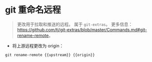 # git 重命名远程

> 更改用于拉取和推送的远程。
> 属于 `git-extras`。
> 更多信息：<https://github.com/tj/git-extras/blob/master/Commands.md#git-rename-remote>。

- 将上游远程更改为 origin：

`git rename-remote {{upstream}} {{origin}}`